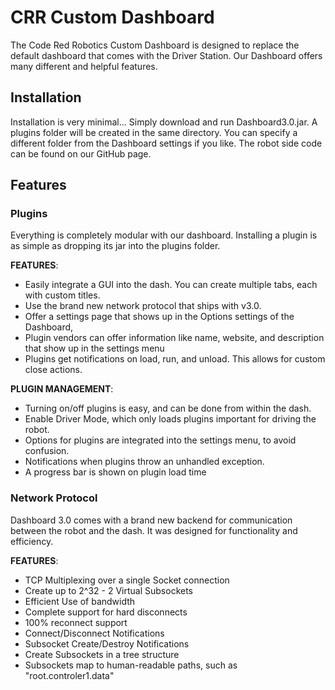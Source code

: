CRR Custom Dashboard
====================

The Code Red Robotics Custom Dashboard is designed to replace the default dashboard that comes with the Driver Station.  Our Dashboard offers many different and helpful features.

Installation
------------

Installation is very minimal...  Simply download and run Dashboard3.0.jar.  A plugins folder will be created in the same directory.  You can specify a different folder from the Dashboard settings if you like.  The robot side code can be found on our GitHub page.

Features
--------

<h3>Plugins</h3>

Everything is completely modular with our dashboard.  Installing a plugin is as simple as dropping its jar into the plugins folder.

**FEATURES**:
  * Easily integrate a GUI into the dash.  You can create multiple tabs, each with custom titles.
  * Use the brand new network protocol that ships with v3.0.
  * Offer a settings page that shows up in the Options settings of the Dashboard,
  * Plugin vendors can offer information like name, website, and description that show up in the settings menu
  * Plugins get notifications on load, run, and unload.  This allows for custom close actions.

**PLUGIN MANAGEMENT**:
  * Turning on/off plugins is easy, and can be done from within the dash.
  * Enable Driver Mode, which only loads plugins important for driving the robot.
  * Options for plugins are integrated into the settings menu, to avoid confusion.
  * Notifications when plugins throw an unhandled exception.
  * A progress bar is shown on plugin load time

<h3>Network Protocol</h3>

Dashboard 3.0 comes with a brand new backend for communication between the robot and the dash.  It was designed for functionality and efficiency.

**FEATURES**:
  * TCP Multiplexing over a single Socket connection
  * Create up to 2^32 - 2 Virtual Subsockets
  * Efficient Use of bandwidth
  * Complete support for hard disconnects
  * 100% reconnect support
  * Connect/Disconnect Notifications
  * Subsocket Create/Destroy Notifications
  * Create Subsockets in a tree structure
  * Subsockets map to human-readable paths, such as "root.controler1.data"
